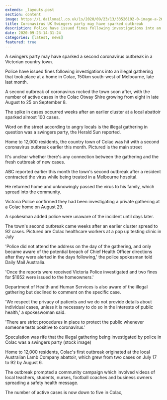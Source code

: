 ```yaml
---
extends: _layouts.post
section: content
image: https://i.dailymail.co.uk/1s/2020/09/23/13/33526192-0-image-a-26_1600865101957.jpg 
title: Coronavirus UK Swingers party may have sparked outbreak 
description: Police have issued fines following investigations into an illegal gathering that took place at a home in Colac, 150 kilometres south-west of Melbourne in late August. 
date: 2020-09-23-14-31-24 
categories: [latest, news] 
featured: true 
--- 
```

A swingers party may have sparked a second coronavirus outbreak in a Victorian country town.

Police have issued fines following investigations into an illegal gathering that took place at a home in Colac, 150km south-west of Melbourne, late last month.

A second outbreak of coronavirus rocked the town soon after, with the number of active cases in the Colac Otway Shire growing from eight in late August to 25 on September 8.

The spike in cases occurred weeks after an earlier cluster at a local abattoir sparked almost 100 cases. 

Word on the street according to angry locals is the illegal gathering in question was a swingers party, the Herald Sun reported.

Home to 12,000 residents, the country town of Colac was hit with a second coronavirus outbreak earlier this month. Pictured is the main street

It's unclear whether there's any connection between the gathering and the fresh outbreak of new cases. 

ABC reported earlier this month the town's second outbreak after a resident contracted the virus while being treated in a Melbourne hospital.

He returned home and unknowingly passed the virus to his family, which spread into the community. 

Victoria Police confirmed they had been investigating a private gathering at a Colac home on August 29.

A spokesman added police were unaware of the incident until days later.

The town's second outbreak came weeks after an earlier cluster spread to 92 cases. Pictured are Colac healthcare workers at a pop up testing clinic in July

'Police did not attend the address on the day of the gathering, and only became aware of the potential breach of Chief Health Officer directions after they were alerted in the days following,' the police spokesman told Daily Mail Australia.

'Once the reports were received Victoria Police investigated and two fines for $1652 were issued to the homeowners.'  

Department of Health and Human Services is also aware of the illegal gathering but declined to comment on the specific case.

'We respect the privacy of patients and we do not provide details about individual cases, unless it is necessary to do so in the interests of public health,' a spokeswoman said.

'There are strict procedures in place to protect the public whenever someone tests positive to coronavirus.'

Speculation was rife that the illegal gathering being investigated by police in Colac was a swingers party (stock image)

Home to 12,000 residents, Colac's first outbreak originated at the local Australian Lamb Company abattoir, which grew from two cases on July 17 to 92 by August 6.

The outbreak prompted a community campaign which involved videos of local teachers, students, nurses, football coaches and business owners spreading a safety health message.

The number of active cases is now down to five in Colac,

